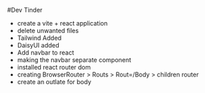 #Dev Tinder
- create a vite + react application
- delete unwanted files
- Tailwind Added
- DaisyUI added
- Add navbar to react
- making the navbar separate component
- installed react router dom
- creating BrowserRouter > Routs > Rout=/Body > children router
- create an outlate for body